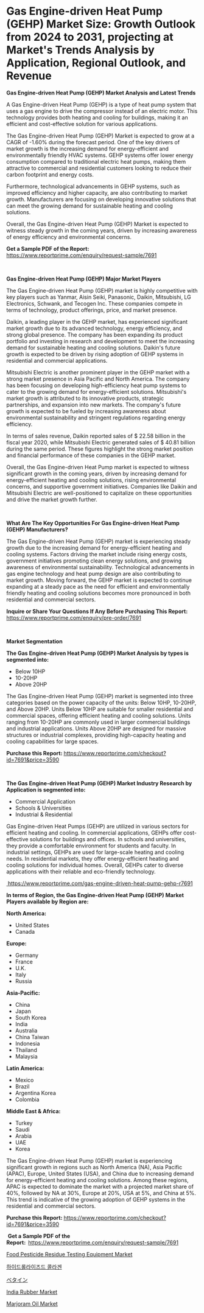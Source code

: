 <p><h1>Gas Engine-driven Heat Pump (GEHP) Market Size: Growth Outlook from 2024 to 2031, projecting at Market's Trends Analysis by Application, Regional Outlook, and Revenue</h1></p><p><strong>Gas Engine-driven Heat Pump (GEHP) Market Analysis and Latest Trends</strong></p>
<p><p>A Gas Engine-driven Heat Pump (GEHP) is a type of heat pump system that uses a gas engine to drive the compressor instead of an electric motor. This technology provides both heating and cooling for buildings, making it an efficient and cost-effective solution for various applications.</p><p>The Gas Engine-driven Heat Pump (GEHP) Market is expected to grow at a CAGR of -1.60% during the forecast period. One of the key drivers of market growth is the increasing demand for energy-efficient and environmentally friendly HVAC systems. GEHP systems offer lower energy consumption compared to traditional electric heat pumps, making them attractive to commercial and residential customers looking to reduce their carbon footprint and energy costs.</p><p>Furthermore, technological advancements in GEHP systems, such as improved efficiency and higher capacity, are also contributing to market growth. Manufacturers are focusing on developing innovative solutions that can meet the growing demand for sustainable heating and cooling solutions.</p><p>Overall, the Gas Engine-driven Heat Pump (GEHP) Market is expected to witness steady growth in the coming years, driven by increasing awareness of energy efficiency and environmental concerns.</p></p>
<p><strong>Get a Sample PDF of the Report:&nbsp;</strong> <a href="https://www.reportprime.com/enquiry/request-sample/7691">https://www.reportprime.com/enquiry/request-sample/7691</a></p>
<p>&nbsp;</p>
<p><strong>Gas Engine-driven Heat Pump (GEHP) Major Market Players</strong></p>
<p><p>The Gas Engine-driven Heat Pump (GEHP) market is highly competitive with key players such as Yanmar, Aisin Seiki, Panasonic, Daikin, Mitsubishi, LG Electronics, Schwank, and Tecogen Inc. These companies compete in terms of technology, product offerings, price, and market presence.</p><p>Daikin, a leading player in the GEHP market, has experienced significant market growth due to its advanced technology, energy efficiency, and strong global presence. The company has been expanding its product portfolio and investing in research and development to meet the increasing demand for sustainable heating and cooling solutions. Daikin's future growth is expected to be driven by rising adoption of GEHP systems in residential and commercial applications.</p><p>Mitsubishi Electric is another prominent player in the GEHP market with a strong market presence in Asia Pacific and North America. The company has been focusing on developing high-efficiency heat pump systems to cater to the growing demand for energy-efficient solutions. Mitsubishi's market growth is attributed to its innovative products, strategic partnerships, and expansion into new markets. The company's future growth is expected to be fueled by increasing awareness about environmental sustainability and stringent regulations regarding energy efficiency.</p><p>In terms of sales revenue, Daikin reported sales of $ 22.58 billion in the fiscal year 2020, while Mitsubishi Electric generated sales of $ 40.81 billion during the same period. These figures highlight the strong market position and financial performance of these companies in the GEHP market.</p><p>Overall, the Gas Engine-driven Heat Pump market is expected to witness significant growth in the coming years, driven by increasing demand for energy-efficient heating and cooling solutions, rising environmental concerns, and supportive government initiatives. Companies like Daikin and Mitsubishi Electric are well-positioned to capitalize on these opportunities and drive the market growth further.</p></p>
<p>&nbsp;</p>
<p><strong>What Are The Key Opportunities For Gas Engine-driven Heat Pump (GEHP) Manufacturers?</strong></p>
<p><p>The Gas Engine-driven Heat Pump (GEHP) market is experiencing steady growth due to the increasing demand for energy-efficient heating and cooling systems. Factors driving the market include rising energy costs, government initiatives promoting clean energy solutions, and growing awareness of environmental sustainability. Technological advancements in gas engine technology and heat pump design are also contributing to market growth. Moving forward, the GEHP market is expected to continue expanding at a steady pace as the need for efficient and environmentally friendly heating and cooling solutions becomes more pronounced in both residential and commercial sectors.</p></p>
<p><strong>Inquire or Share Your Questions If Any Before Purchasing This Report:</strong> <a href="https://www.reportprime.com/enquiry/pre-order/7691">https://www.reportprime.com/enquiry/pre-order/7691</a></p>
<p>&nbsp;</p>
<p><strong>Market Segmentation</strong></p>
<p><strong>The Gas Engine-driven Heat Pump (GEHP) Market Analysis by types is segmented into:</strong></p>
<p><ul><li>Below 10HP</li><li>10-20HP</li><li>Above 20HP</li></ul></p>
<p><p>The Gas Engine-driven Heat Pump (GEHP) market is segmented into three categories based on the power capacity of the units: Below 10HP, 10-20HP, and Above 20HP. Units Below 10HP are suitable for smaller residential and commercial spaces, offering efficient heating and cooling solutions. Units ranging from 10-20HP are commonly used in larger commercial buildings and industrial applications. Units Above 20HP are designed for massive structures or industrial complexes, providing high-capacity heating and cooling capabilities for large spaces.</p></p>
<p><strong>Purchase this Report:&nbsp;</strong><a href="https://www.reportprime.com/checkout?id=7691&price=3590">https://www.reportprime.com/checkout?id=7691&price=3590</a></p>
<p>&nbsp;</p>
<p><strong>The Gas Engine-driven Heat Pump (GEHP) Market Industry Research by Application is segmented into:</strong></p>
<p><ul><li>Commercial Application</li><li>Schools & Universities</li><li>Industrial & Residential</li></ul></p>
<p><p>Gas Engine-driven Heat Pumps (GEHP) are utilized in various sectors for efficient heating and cooling. In commercial applications, GEHPs offer cost-effective solutions for buildings and offices. In schools and universities, they provide a comfortable environment for students and faculty. In industrial settings, GEHPs are used for large-scale heating and cooling needs. In residential markets, they offer energy-efficient heating and cooling solutions for individual homes. Overall, GEHPs cater to diverse applications with their reliable and eco-friendly technology.</p></p>
<p><a href="https://www.reportprime.com/gas-engine-driven-heat-pump-gehp-r7691">&nbsp;https://www.reportprime.com/gas-engine-driven-heat-pump-gehp-r7691</a></p>
<p><strong>In terms of Region, the Gas Engine-driven Heat Pump (GEHP) Market Players available by Region are:</strong></p>
<p>
    <p> <strong> North America: </strong>
        <ul>
            <li>United States</li>
            <li>Canada</li>
        </ul>
        </p> 
    <p> <strong> Europe: </strong>
        <ul>
            <li>Germany</li>
            <li>France</li>
            <li>U.K.</li>
            <li>Italy</li>
            <li>Russia</li>
        </ul>
        </p> 
    <p> <strong> Asia-Pacific: </strong>
        <ul>
            <li>China</li>
            <li>Japan</li>
            <li>South Korea</li>
            <li>India</li>
            <li>Australia</li>
            <li>China Taiwan</li>
            <li>Indonesia</li>
            <li>Thailand</li>
            <li>Malaysia</li>
        </ul>
        </p> 
    <p> <strong> Latin America: </strong>
        <ul>
            <li>Mexico</li>
            <li>Brazil</li>
            <li>Argentina Korea</li>
            <li>Colombia</li>
        </ul>
        </p> 
    <p> <strong> Middle East & Africa: </strong>
        <ul>
            <li>Turkey</li>
            <li>Saudi</li>
            <li>Arabia</li>
            <li>UAE</li>
            <li>Korea</li>
        </ul>
    </p>
    </p>
<p><p>The Gas Engine-driven Heat Pump (GEHP) market is experiencing significant growth in regions such as North America (NA), Asia Pacific (APAC), Europe, United States (USA), and China due to increasing demand for energy-efficient heating and cooling solutions. Among these regions, APAC is expected to dominate the market with a projected market share of 40%, followed by NA at 30%, Europe at 20%, USA at 5%, and China at 5%. This trend is indicative of the growing adoption of GEHP systems in the residential and commercial sectors.</p></p>
<p><strong>Purchase this Report: </strong><a href="https://www.reportprime.com/checkout?id=7691&price=3590">https://www.reportprime.com/checkout?id=7691&price=3590</a></p>
<p>&nbsp;<strong>Get a Sample PDF of the Report:&nbsp;&nbsp;</strong><a href="https://www.reportprime.com/enquiry/request-sample/7691">https://www.reportprime.com/enquiry/request-sample/7691</a></p>
<p><strong></strong></p>
<p><p><a href="https://github.com/jhcraigie/Market-Research-Report-List-2/blob/main/food-pesticide-residue-testing-equipment-market.md">Food Pesticide Residue Testing Equipment Market</a></p><p><a href="https://github.com/trmesnao7959541/Market-Research-Report-List-1/blob/main/951559726836.md">하이드롤라이즈드 콜라겐</a></p><p><a href="https://github.com/ReyesKohler20231/Market-Research-Report-List-1/blob/main/417824226871.md">ベタイン</a></p><p><a href="https://issuu.com/reportprime-2/docs/india-rubber-market-size-2030.pptx">India Rubber Market</a></p><p><a href="https://issuu.com/reportprime-2/docs/marjoram-oil-market-size-2030.pptx">Marjoram Oil Market</a></p></p>